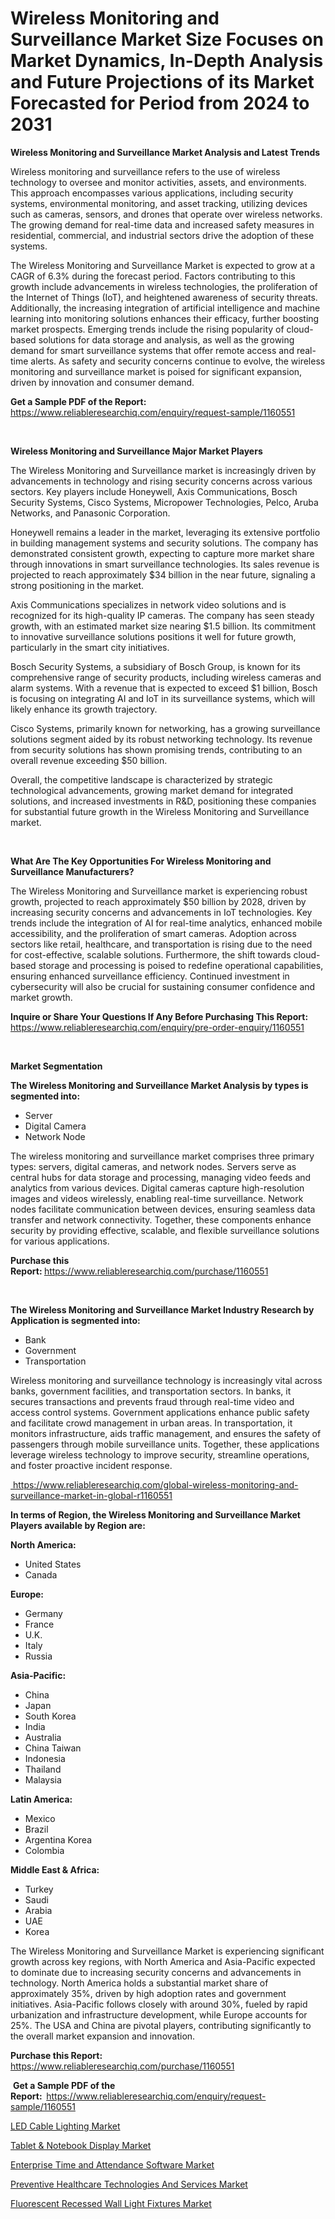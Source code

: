 <p><h1>Wireless Monitoring and Surveillance Market Size Focuses on Market Dynamics, In-Depth Analysis and Future Projections of its Market Forecasted for Period from 2024 to 2031</h1></p><p><strong>Wireless Monitoring and Surveillance Market Analysis and Latest Trends</strong></p>
<p><p>Wireless monitoring and surveillance refers to the use of wireless technology to oversee and monitor activities, assets, and environments. This approach encompasses various applications, including security systems, environmental monitoring, and asset tracking, utilizing devices such as cameras, sensors, and drones that operate over wireless networks. The growing demand for real-time data and increased safety measures in residential, commercial, and industrial sectors drive the adoption of these systems.</p><p>The Wireless Monitoring and Surveillance Market is expected to grow at a CAGR of 6.3% during the forecast period. Factors contributing to this growth include advancements in wireless technologies, the proliferation of the Internet of Things (IoT), and heightened awareness of security threats. Additionally, the increasing integration of artificial intelligence and machine learning into monitoring solutions enhances their efficacy, further boosting market prospects. Emerging trends include the rising popularity of cloud-based solutions for data storage and analysis, as well as the growing demand for smart surveillance systems that offer remote access and real-time alerts. As safety and security concerns continue to evolve, the wireless monitoring and surveillance market is poised for significant expansion, driven by innovation and consumer demand.</p></p>
<p><strong>Get a Sample PDF of the Report:&nbsp;</strong> <a href="https://www.reliableresearchiq.com/enquiry/request-sample/1160551?utm_campaign=1087&utm_medium=2&utm_source=Github&utm_content=ia&utm_term=05122024&utm_id=wireless-monitoring-and-surveillance">https://www.reliableresearchiq.com/enquiry/request-sample/1160551</a></p>
<p>&nbsp;</p>
<p><strong>Wireless Monitoring and Surveillance Major Market Players</strong></p>
<p><p>The Wireless Monitoring and Surveillance market is increasingly driven by advancements in technology and rising security concerns across various sectors. Key players include Honeywell, Axis Communications, Bosch Security Systems, Cisco Systems, Micropower Technologies, Pelco, Aruba Networks, and Panasonic Corporation.</p><p>Honeywell remains a leader in the market, leveraging its extensive portfolio in building management systems and security solutions. The company has demonstrated consistent growth, expecting to capture more market share through innovations in smart surveillance technologies. Its sales revenue is projected to reach approximately $34 billion in the near future, signaling a strong positioning in the market.</p><p>Axis Communications specializes in network video solutions and is recognized for its high-quality IP cameras. The company has seen steady growth, with an estimated market size nearing $1.5 billion. Its commitment to innovative surveillance solutions positions it well for future growth, particularly in the smart city initiatives.</p><p>Bosch Security Systems, a subsidiary of Bosch Group, is known for its comprehensive range of security products, including wireless cameras and alarm systems. With a revenue that is expected to exceed $1 billion, Bosch is focusing on integrating AI and IoT in its surveillance systems, which will likely enhance its growth trajectory.</p><p>Cisco Systems, primarily known for networking, has a growing surveillance solutions segment aided by its robust networking technology. Its revenue from security solutions has shown promising trends, contributing to an overall revenue exceeding $50 billion.</p><p>Overall, the competitive landscape is characterized by strategic technological advancements, growing market demand for integrated solutions, and increased investments in R&D, positioning these companies for substantial future growth in the Wireless Monitoring and Surveillance market.</p></p>
<p>&nbsp;</p>
<p><strong>What Are The Key Opportunities For Wireless Monitoring and Surveillance Manufacturers?</strong></p>
<p><p>The Wireless Monitoring and Surveillance market is experiencing robust growth, projected to reach approximately $50 billion by 2028, driven by increasing security concerns and advancements in IoT technologies. Key trends include the integration of AI for real-time analytics, enhanced mobile accessibility, and the proliferation of smart cameras. Adoption across sectors like retail, healthcare, and transportation is rising due to the need for cost-effective, scalable solutions. Furthermore, the shift towards cloud-based storage and processing is poised to redefine operational capabilities, ensuring enhanced surveillance efficiency. Continued investment in cybersecurity will also be crucial for sustaining consumer confidence and market growth.</p></p>
<p><strong>Inquire or Share Your Questions If Any Before Purchasing This Report:</strong> <a href="https://www.reliableresearchiq.com/enquiry/pre-order-enquiry/1160551?utm_campaign=1087&utm_medium=2&utm_source=Github&utm_content=ia&utm_term=05122024&utm_id=wireless-monitoring-and-surveillance">https://www.reliableresearchiq.com/enquiry/pre-order-enquiry/1160551</a></p>
<p>&nbsp;</p>
<p><strong>Market Segmentation</strong></p>
<p><strong>The Wireless Monitoring and Surveillance Market Analysis by types is segmented into:</strong></p>
<p><ul><li>Server</li><li>Digital Camera</li><li>Network Node</li></ul></p>
<p><p>The wireless monitoring and surveillance market comprises three primary types: servers, digital cameras, and network nodes. Servers serve as central hubs for data storage and processing, managing video feeds and analytics from various devices. Digital cameras capture high-resolution images and videos wirelessly, enabling real-time surveillance. Network nodes facilitate communication between devices, ensuring seamless data transfer and network connectivity. Together, these components enhance security by providing effective, scalable, and flexible surveillance solutions for various applications.</p></p>
<p><strong>Purchase this Report:&nbsp;</strong><a href="https://www.reliableresearchiq.com/purchase/1160551?utm_campaign=1087&utm_medium=2&utm_source=Github&utm_content=ia&utm_term=05122024&utm_id=wireless-monitoring-and-surveillance">https://www.reliableresearchiq.com/purchase/1160551</a></p>
<p>&nbsp;</p>
<p><strong>The Wireless Monitoring and Surveillance Market Industry Research by Application is segmented into:</strong></p>
<p><ul><li>Bank</li><li>Government</li><li>Transportation</li></ul></p>
<p><p>Wireless monitoring and surveillance technology is increasingly vital across banks, government facilities, and transportation sectors. In banks, it secures transactions and prevents fraud through real-time video and access control systems. Government applications enhance public safety and facilitate crowd management in urban areas. In transportation, it monitors infrastructure, aids traffic management, and ensures the safety of passengers through mobile surveillance units. Together, these applications leverage wireless technology to improve security, streamline operations, and foster proactive incident response.</p></p>
<p><a href="https://www.reliableresearchiq.com/global-wireless-monitoring-and-surveillance-market-in-global-r1160551?utm_campaign=1087&utm_medium=2&utm_source=Github&utm_content=ia&utm_term=05122024&utm_id=wireless-monitoring-and-surveillance">&nbsp;https://www.reliableresearchiq.com/global-wireless-monitoring-and-surveillance-market-in-global-r1160551</a></p>
<p><strong>In terms of Region, the Wireless Monitoring and Surveillance Market Players available by Region are:</strong></p>
<p>
    <p> <strong> North America: </strong>
        <ul>
            <li>United States</li>
            <li>Canada</li>
        </ul>
        </p> 
    <p> <strong> Europe: </strong>
        <ul>
            <li>Germany</li>
            <li>France</li>
            <li>U.K.</li>
            <li>Italy</li>
            <li>Russia</li>
        </ul>
        </p> 
    <p> <strong> Asia-Pacific: </strong>
        <ul>
            <li>China</li>
            <li>Japan</li>
            <li>South Korea</li>
            <li>India</li>
            <li>Australia</li>
            <li>China Taiwan</li>
            <li>Indonesia</li>
            <li>Thailand</li>
            <li>Malaysia</li>
        </ul>
        </p> 
    <p> <strong> Latin America: </strong>
        <ul>
            <li>Mexico</li>
            <li>Brazil</li>
            <li>Argentina Korea</li>
            <li>Colombia</li>
        </ul>
        </p> 
    <p> <strong> Middle East & Africa: </strong>
        <ul>
            <li>Turkey</li>
            <li>Saudi</li>
            <li>Arabia</li>
            <li>UAE</li>
            <li>Korea</li>
        </ul>
    </p>
    </p>
<p><p>The Wireless Monitoring and Surveillance Market is experiencing significant growth across key regions, with North America and Asia-Pacific expected to dominate due to increasing security concerns and advancements in technology. North America holds a substantial market share of approximately 35%, driven by high adoption rates and government initiatives. Asia-Pacific follows closely with around 30%, fueled by rapid urbanization and infrastructure development, while Europe accounts for 25%. The USA and China are pivotal players, contributing significantly to the overall market expansion and innovation.</p></p>
<p><strong>Purchase this Report: </strong><a href="https://www.reliableresearchiq.com/purchase/1160551?utm_campaign=1087&utm_medium=2&utm_source=Github&utm_content=ia&utm_term=05122024&utm_id=wireless-monitoring-and-surveillance">https://www.reliableresearchiq.com/purchase/1160551</a></p>
<p>&nbsp;<strong>Get a Sample PDF of the Report:&nbsp;&nbsp;</strong><a href="https://www.reliableresearchiq.com/enquiry/request-sample/1160551?utm_campaign=1087&utm_medium=2&utm_source=Github&utm_content=ia&utm_term=05122024&utm_id=wireless-monitoring-and-surveillance">https://www.reliableresearchiq.com/enquiry/request-sample/1160551</a></p>
<p><strong></strong></p>
<p><p><a href="https://issuu.com/reportprime-2/docs/led-cable-lighting-market-size-2030.pptx?utm_campaign=1087&utm_medium=2&utm_source=Github&utm_content=ia&utm_term=05122024&utm_id=wireless-monitoring-and-surveillance">LED Cable Lighting Market</a></p><p><a href="https://github.com/manesros8/Market-Research-Report-List-1/blob/main/tablet-notebook-display-market.md?utm_campaign=1087&utm_medium=2&utm_source=Github&utm_content=ia&utm_term=05122024&utm_id=wireless-monitoring-and-surveillance">Tablet & Notebook Display Market</a></p><p><a href="https://www.linkedin.com/pulse/unlock-vital-data-enterprise-time-attendance-software-t0ggf?utm_campaign=1087&utm_medium=2&utm_source=Github&utm_content=ia&utm_term=05122024&utm_id=wireless-monitoring-and-surveillance">Enterprise Time and Attendance Software Market</a></p><p><a href="https://www.linkedin.com/pulse/compreh-proposis-fbaif?utm_campaign=1087&utm_medium=2&utm_source=Github&utm_content=ia&utm_term=05122024&utm_id=wireless-monitoring-and-surveillance">Preventive Healthcare Technologies And Services Market</a></p><p><a href="https://issuu.com/reportprime-2/docs/fluorescent-recessed-wall-light-fixtures-market-si?utm_campaign=1087&utm_medium=2&utm_source=Github&utm_content=ia&utm_term=05122024&utm_id=wireless-monitoring-and-surveillance">Fluorescent Recessed Wall Light Fixtures Market</a></p></p>